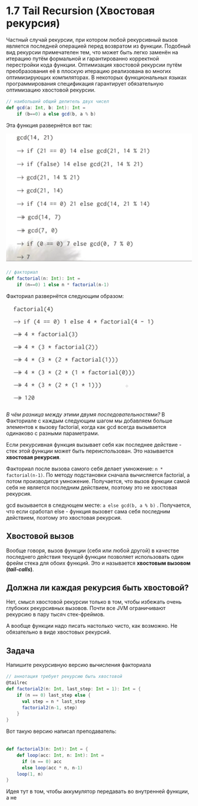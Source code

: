 # 1.7 Tail Recursion (Хвостовая рекурсия)

Частный случай рекурсии, при котором любой рекурсивный вызов является последней операцией перед возвратом из функции. Подобный вид рекурсии примечателен тем, что может быть легко заменён на итерацию путём формальной и гарантированно корректной перестройки кода функции. Оптимизация хвостовой рекурсии путём преобразования её в плоскую итерацию реализована во многих оптимизирующих компиляторах. В некоторых функциональных языках программирования спецификация гарантирует обязательную оптимизацию хвостовой рекурсии. 


```scala
// наибольший общий делитель двух чисел
def gcd(a: Int, b: Int): Int = 
	if (b==0) a else gcd(b, a % b)

```

Эта функция развернётся вот так:

![gcd](img/gcd.png)


```scala
// факториал
def factorial(n: Int): Int =
	if (n==0) 1 else n * factorial(n-1)

```

Факториал развернётся следующим образом:

![factorial](img/factorial.png)


*В чём разница между этими двумя последовательностями?* В Факториале с каждым следующим шагом мы добавляем больше элементов к вызову factorial, когда как gcd всегда вызывается одинаково с разными параметрами. 

Если рекурсивная функция вызывает себя как последнее действие - стек этой функции может быть переиспользован. Это называется **хвостовая рекурсия**. 

Факториал после вызова самого себя делает умножение: `n * factorial(n-1)`. По методу подстановки сначала вычисляется factorial, а потом производится умножение. Получается, что вызов функции самой себя не является последним действием, поэтому это не хвостовая рекурсия.

gcd вызывается в следующем месте: `a else gcd(b, a % b)` . Получается, что если сработал else - функция вызовет сама себя последним действием, поэтому это хвостовая рекурсия.


## Хвостовой вызов

Вообще говоря, вызов функции (себя или любой другой) в качестве последнего действия текущей функции позволяет использовать один фрейм стека для обоих функций. Это и называется **хвостовым вызовом (*tail-calls*)**.

## Должна ли каждая рекурсия быть хвостовой?

Нет, смысл хвостовой рекурсии только в том, чтобы избежать очень глубоких рекурсивных вызовов. Почти все JVM ограничивают рекурсию в пару тысяч стек-фреймов.

А вообще функции надо писать настолько чисто, как возможно. Не обязательно в виде хвостовых рекурсий.

## Задача

Напишите рекурсивную версию вычисления факториала

```scala
// аннотация требует рекурсию быть хвостовой
@tailrec
def factorial2(n: Int, last_step: Int = 1): Int = {
	if (n == 0) last_step else {
	  val step = n * last_step
	  factorial2(n-1, step)
	}
}

```

Вот такую версию написал преподаватель:

```scala

def factorial3(n: Int): Int = {
	def loop(acc: Int, n: Int): Int =
	  if (n == 0) acc
	  else loop(acc * n, n-1)
	loop(1, n)
}

```

Идея тут в том, чтобы аккумулятор передавать во внутренней функции, а не 
















